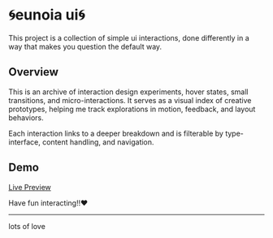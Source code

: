 # 🌀eunoia ui🌀

This project is a collection of simple ui interactions, done differently in a way that makes you question the default way. 

##  Overview

This is an archive of interaction design experiments, hover states, small transitions, and micro-interactions. It serves as a visual index of creative prototypes, helping me track explorations in motion, feedback, and layout behaviors.

Each interaction links to a deeper breakdown and is filterable by type- interface, content handling, and navigation. 

## Demo 
[Live Preview]()


Have fun interacting!!❤️

---
lots of love
